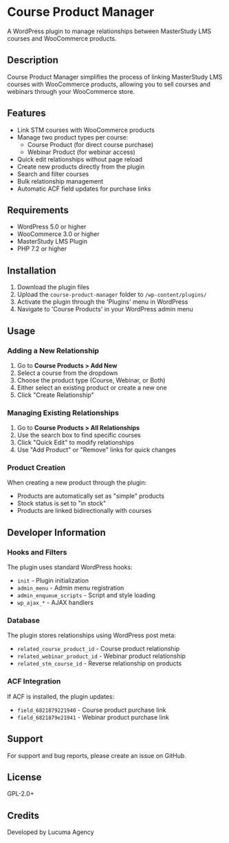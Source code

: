 # Course Product Manager

A WordPress plugin to manage relationships between MasterStudy LMS courses and WooCommerce products.

## Description

Course Product Manager simplifies the process of linking MasterStudy LMS courses with WooCommerce products, allowing you to sell courses and webinars through your WooCommerce store.

## Features

- Link STM courses with WooCommerce products
- Manage two product types per course:
  - Course Product (for direct course purchase)
  - Webinar Product (for webinar access)
- Quick edit relationships without page reload
- Create new products directly from the plugin
- Search and filter courses
- Bulk relationship management
- Automatic ACF field updates for purchase links

## Requirements

- WordPress 5.0 or higher
- WooCommerce 3.0 or higher
- MasterStudy LMS Plugin
- PHP 7.2 or higher

## Installation

1. Download the plugin files
2. Upload the `course-product-manager` folder to `/wp-content/plugins/`
3. Activate the plugin through the 'Plugins' menu in WordPress
4. Navigate to 'Course Products' in your WordPress admin menu

## Usage

### Adding a New Relationship

1. Go to **Course Products > Add New**
2. Select a course from the dropdown
3. Choose the product type (Course, Webinar, or Both)
4. Either select an existing product or create a new one
5. Click "Create Relationship"

### Managing Existing Relationships

1. Go to **Course Products > All Relationships**
2. Use the search box to find specific courses
3. Click "Quick Edit" to modify relationships
4. Use "Add Product" or "Remove" links for quick changes

### Product Creation

When creating a new product through the plugin:
- Products are automatically set as "simple" products
- Stock status is set to "in stock"
- Products are linked bidirectionally with courses

## Developer Information

### Hooks and Filters

The plugin uses standard WordPress hooks:
- `init` - Plugin initialization
- `admin_menu` - Admin menu registration
- `admin_enqueue_scripts` - Script and style loading
- `wp_ajax_*` - AJAX handlers

### Database

The plugin stores relationships using WordPress post meta:
- `related_course_product_id` - Course product relationship
- `related_webinar_product_id` - Webinar product relationship
- `related_stm_course_id` - Reverse relationship on products

### ACF Integration

If ACF is installed, the plugin updates:
- `field_6821879221940` - Course product purchase link
- `field_6821879e21941` - Webinar product purchase link

## Support

For support and bug reports, please create an issue on GitHub.

## License

GPL-2.0+

## Credits

Developed by Lucuma Agency
